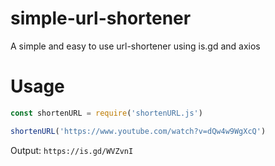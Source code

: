 # simple-url-shortener
A simple and easy to use url-shortener using is.gd and axios

# Usage
```javascript
const shortenURL = require('shortenURL.js')

shortenURL('https://www.youtube.com/watch?v=dQw4w9WgXcQ')
```

Output:
`https://is.gd/WVZvnI`

